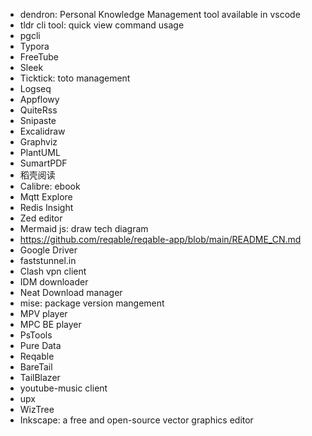 - dendron: Personal Knowledge Management tool available in vscode
- tldr cli tool: quick view command usage
- pgcli
- Typora
- FreeTube
- Sleek
- Ticktick: toto management
- Logseq
- Appflowy
- QuiteRss
- Snipaste
- Excalidraw
- Graphviz
- PlantUML
- SumartPDF
- 稻壳阅读
- Calibre: ebook
- Mqtt Explore
- Redis Insight
- Zed editor
- Mermaid js: draw tech diagram
- https://github.com/reqable/reqable-app/blob/main/README_CN.md
- Google Driver
- faststunnel.in
- Clash vpn client
- IDM downloader
- Neat Download manager
- mise: package version mangement
- MPV player
- MPC BE player
- PsTools
- Pure Data
- Reqable
- BareTail
- TailBlazer
- youtube-music client
- upx
- WizTree
- Inkscape:  a free and open-source vector graphics editor
